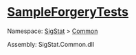 # [SampleForgeryTests](./Sampler-100663362.md)

Namespace: [SigStat]() > [Common](./../README.md)

Assembly: SigStat.Common.dll


